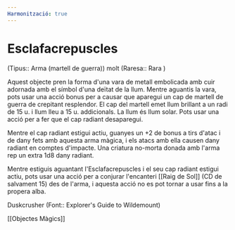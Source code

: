 ```yaml
---
Harmonització: true
---
```

# Esclafacrepuscles

(Tipus:: Arma (martell de guerra)) molt (Raresa:: Rara )

Aquest objecte pren la forma d'una vara de metall embolicada amb cuir adornada amb el símbol d'una deïtat de la llum. Mentre aguantis la vara, pots usar una acció bonus per a causar que aparegui un cap de martell de guerra de crepitant resplendor. El cap del martell emet llum brillant a un radi de 15 u. i llum lleu a 15 u. addicionals. La llum és llum solar. Pots usar una acció per a fer que el cap radiant desaparegui.

Mentre el cap radiant estigui actiu, guanyes un +2 de bonus a tirs d'atac i de dany fets amb aquesta arma màgica, i els atacs amb ella causen dany radiant en comptes d'impacte. Una criatura no-morta donada amb l'arma rep un extra 1d8 dany radiant.

Mentre estiguis aguantant l'Esclafacrepuscles i el seu cap radiant estigui actiu, pots usar una acció per a conjurar l'encanteri [[Raig de Sol]] (CD de salvament 15) des de l'arma, i aquesta acció no es pot tornar a usar fins a la propera alba.

Duskcrusher (Font:: Explorer's Guide to Wildemount)

[[Objectes Màgics]]